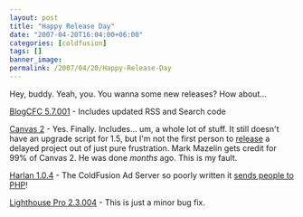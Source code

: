 ```yaml
---
layout: post
title: "Happy Release Day"
date: "2007-04-20T16:04:00+06:00"
categories: [coldfusion]
tags: []
banner_image: 
permalink: /2007/04/20/Happy-Release-Day
---
```


Hey, buddy. Yeah, you. You wanna some new releases? How about...

<a href="http://blogcfc.riaforge.org">BlogCFC 5.7.001</a> - Includes updated RSS and Search code

<a href="http://canvas.riaforge.org">Canvas 2</a> - Yes. Finally. Includes... um, a whole lot of stuff. It still doesn't have an upgrade script for 1.5, but I'm not the first person to <a href="http://www.microsoft.com/windows/default.mspx">release</a> a delayed project out of just pure frustration. Mark Mazelin gets credit for 99% of Canvas 2. He was done <i>months</i> ago. This is my fault.

<a href="http://harlan.riaforge.org">Harlan 1.0.4</a> - The ColdFusion Ad Server so poorly written it <a href="http://ooine.com/index.cfm?commentID=327">sends people to PHP</a>!

<a href="http://lighthousepro.riaforge.org/">Lighthouse Pro 2.3.004</a> - This is just a minor bug fix.